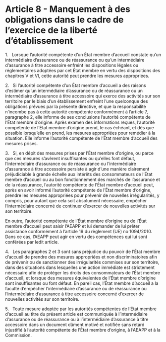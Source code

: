 # Article 8 - Manquement à des obligations dans le cadre de l’exercice de la liberté d’établissement


1.   Lorsque l’autorité compétente d’un État membre d’accueil constate qu’un intermédiaire d’assurance ou de réassurance ou qu’un intermédiaire d’assurance à titre accessoire enfreint les dispositions légales ou réglementaires adoptées par cet État membre en vertu des dispositions des chapitres V et VI, cette autorité peut prendre les mesures appropriées.

2.   Si l’autorité compétente d’un État membre d’accueil a des raisons d’estimer qu’un intermédiaire d’assurance ou de réassurance ou un intermédiaire d’assurance à titre accessoire qui exerce des activités sur son territoire par le biais d’un établissement enfreint l’une quelconque des obligations prévues par la présente directive, et que la responsabilité n’incombe pas à cette autorité compétente conformément à l’article 7, paragraphe 2, elle informe de ses conclusions l’autorité compétente de l’État membre d’origine. Après examen des informations reçues, l’autorité compétente de l’État membre d’origine prend, le cas échéant, et dès que possible lorsqu’elle en prend, les mesures appropriées pour remédier à la situation. Elle informe l’autorité compétente de l’État membre d’accueil des mesures prises.

3.   Si, en dépit des mesures prises par l’État membre d’origine, ou parce que ces mesures s’avèrent insuffisantes ou qu’elles font défaut, l’intermédiaire d’assurance ou de réassurance ou l’intermédiaire d’assurance à titre accessoire persiste à agir d’une manière clairement préjudiciable à grande échelle aux intérêts des consommateurs de l’État membre d’accueil ou au bon fonctionnement des marchés de l’assurance et de la réassurance, l’autorité compétente de l’État membre d’accueil peut, après en avoir informé l’autorité compétente de l’État membre d’origine, prendre les mesures appropriées pour prévenir de nouvelles irrégularités, y compris, pour autant que cela soit absolument nécessaire, empêcher l’intermédiaire concerné de continuer d’exercer de nouvelles activités sur son territoire.

En outre, l’autorité compétente de l’État membre d’origine ou de l’État membre d’accueil peut saisir l’AEAPP et lui demander de lui prêter assistance conformément à l’article 19 du règlement (UE) no 1094/2010. Dans ce cas, l’AEAPP peut agir en vertu des compétences qui lui sont conférées par ledit article.

4.   Les paragraphes 2 et 3 sont sans préjudice du pouvoir de l’État membre d’accueil de prendre des mesures appropriées et non discriminatoires afin de prévenir ou de sanctionner des irrégularités commises sur son territoire, dans des situations dans lesquelles une action immédiate est strictement nécessaire afin de protéger les droits des consommateurs de l’État membre d’accueil, et lorsque des mesures équivalentes de l’État membre d’origine sont insuffisantes ou font défaut. En pareil cas, l’État membre d’accueil a la faculté d’empêcher l’intermédiaire d’assurance ou de réassurance ou l’intermédiaire d’assurance à titre accessoire concerné d’exercer de nouvelles activités sur son territoire.

5.   Toute mesure adoptée par les autorités compétentes de l’État membre d’accueil au titre du présent article est communiquée à l’intermédiaire d’assurance ou de réassurance ou à l’intermédiaire d’assurance à titre accessoire dans un document dûment motivé et notifiée sans retard injustifié à l’autorité compétente de l’État membre d’origine, à l’AEAPP et à la Commission.
